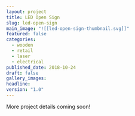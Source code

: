 ```yaml
---
layout: project
title: LED Open Sign
slug: led-open-sign
main_image: "![[led-open-sign-thumbnail.svg]]"
featured: false
categories:
  - wooden
  - retail
  - laser
  - electrical
published_date: 2018-10-24
draft: false
gallery_images: 
headline: 
version: "1.0"
---
```


More project details coming soon!